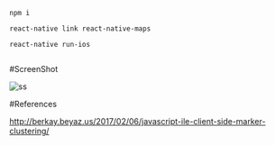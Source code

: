 ```
npm i

react-native link react-native-maps

react-native run-ios 


```

#ScreenShot

![ss](https://github.com/furkancelik/react-native-map-clustering-example/blob/master/ss.gif?raw=true)


#References

http://berkay.beyaz.us/2017/02/06/javascript-ile-client-side-marker-clustering/

